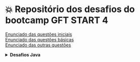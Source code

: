 # :boom: Repositório dos desafios do bootcamp GFT START 4

[Enunciado das questões iniciais](https://github.com/robinhosz/DesafioGFT4/blob/master/desafiosInicial.md)
<br>
[Enunciado das questões básicas](https://github.com/robinhosz/DesafioGFT4/blob/master/desafiosBasicos.md)
<br>
[Enunciado das outras questões](https://github.com/robinhosz/DesafioGFT4/blob/master/DesafiosGFT.md)
<br>


<details>
    <summary><strong>Desafios Java</strong></summary>
    <br />
    <div align="left">
        <table border=1>
            <tr>
                <th colspan="4">Desafios Iniciais</th>
            </tr>
            <tr>
                <th colspan="4"></th>
            </tr>
            <tr>
                <th>Desafio</th>
                <th>Solução</th>
                <th>Status</th>
            </tr>
            <tr>
                <td align="center">1</td>
                <td>Dama</td>
                <td><a href="https://github.com/robinhosz/DesafioGFT4/blob/master/src/DesafioInicial1/Dama.java">Código</a></td>
                <td align="center">✅</td>
            </tr>
            <tr>
                <td align="center">2</td>
                <td>Exibindo Números Pares</td>
                <td><a href="https://github.com/robinhosz/DesafioGFT4/blob/master/src/DesafioInicial1/ExibindoNumerosPares.java">Código</a></td>
                <td align="center">✅</td>
            </tr>
            <tr>
                <td align="center">3</td>
                <td>Media</td>
                <td><a href="https://github.com/robinhosz/DesafioGFT4/blob/master/src/DesafioInicial1/Media.java">Código</a></td>
                <td align="center">✅</td>
            </tr>
            <table border=1>
            <tr>
                <th colspan="4">Desafios Básicos </th>
            </tr>
            <tr>
                <th colspan="4"></th>
            </tr>
            <tr>
                <th>Desafio</th>
                <th>Solução</th>
                <th>Status</th>
            </tr>
            <tr>
                <td align="center">1</td>
                <td>Área do Círculo</td>
                <td><a href="https://github.com/robinhosz/DesafioGFT4/blob/master/src/DesafioBasico1/AreaCirculo.java">Código</a></td>
                <td align="center">✅</td>
            </tr>
            <tr>
                <td align="center">2</td>
                <td>O Filme</td>
                <td><a href="https://github.com/robinhosz/DesafioGFT4/blob/master/src/DesafioBasico1/OFilme.java">Código</a></td>
                <td align="center">✅</td>
            </tr>
            <tr>
                <td align="center">3</td>
                <td>Visita Na Feira</td>
                <td><a href="https://github.com/robinhosz/DesafioGFT4/blob/master/src/DesafioBasico1/VisitaNaFeira.java">Código</a></td>
                <td align="center">✅</td>
            </tr>
               <table border=1>
            <tr>
                <th colspan="4">Outros Desafios</th>
            </tr>
            <tr>
                <th colspan="4"></th>
            </tr>
            <tr>
                <th>Desafio</th>
                <th>Solução</th>
                <th>Status</th>
            </tr>
            <tr>
                <td align="center">1</td>
                <td>Notação Ciêntifica</td>
                <td><a href="https://github.com/robinhosz/DesafioGFT4/blob/master/src/Desafios/NotacaoCientifica.java">Código</a></td>
                <td align="center">✅</td>
            </tr>
            <tr>
                <td align="center">2</td>
                <td>Notas e Moedas</td>
                <td><a href="https://github.com/robinhosz/DesafioGFT4/blob/master/src/Desafios/NotasMoedas.java">Código</a></td>
                <td align="center">✅</td>
            </tr>
                 </div>
                                                                          
</details>
          
       
              
       
